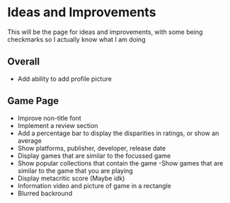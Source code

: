 # Ideas and Improvements

This will be the page for ideas and improvements, with some being checkmarks so I actually know what I am doing

## Overall

- Add ability to add profile picture

## Game Page

- Improve non-title font
- Implement a review section
- Add a percentage bar to display the disparities in ratings, or show an average
- Show platforms, publisher, developer, release date
- Display games that are similar to the focussed game
- Show popular collections that contain the game
-Show games that are similar to the game that you are playing
- Display metacritic score (Maybe idk)
- Information video and picture of game in a rectangle
- Blurred backround
